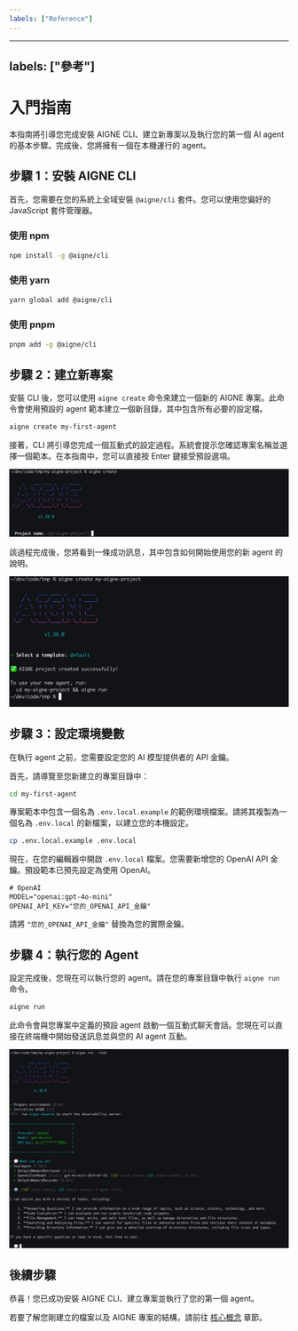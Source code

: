 ```yaml
---
labels: ["Reference"]
---
```


---
labels: ["參考"]
---

# 入門指南

本指南將引導您完成安裝 AIGNE CLI、建立新專案以及執行您的第一個 AI agent 的基本步驟。完成後，您將擁有一個在本機運行的 agent。

## 步驟 1：安裝 AIGNE CLI

首先，您需要在您的系統上全域安裝 `@aigne/cli` 套件。您可以使用您偏好的 JavaScript 套件管理器。

### 使用 npm

```bash
npm install -g @aigne/cli
```

### 使用 yarn

```bash
yarn global add @aigne/cli
```

### 使用 pnpm

```bash
pnpm add -g @aigne/cli
```

## 步驟 2：建立新專案

安裝 CLI 後，您可以使用 `aigne create` 命令來建立一個新的 AIGNE 專案。此命令會使用預設的 agent 範本建立一個新目錄，其中包含所有必要的設定檔。

```bash
aigne create my-first-agent
```

接著，CLI 將引導您完成一個互動式的設定過程。系統會提示您確認專案名稱並選擇一個範本。在本指南中，您可以直接按 Enter 鍵接受預設選項。

![互動式專案建立提示](../assets/create/create-project-interactive-project-name-prompt.png)

該過程完成後，您將看到一條成功訊息，其中包含如何開始使用您的新 agent 的說明。

![專案建立成功訊息](../assets/create/create-project-using-default-template-success-message.png)

## 步驟 3：設定環境變數

在執行 agent 之前，您需要設定您的 AI 模型提供者的 API 金鑰。

首先，請導覽至您新建立的專案目錄中：
```bash
cd my-first-agent
```

專案範本中包含一個名為 `.env.local.example` 的範例環境檔案。請將其複製為一個名為 `.env.local` 的新檔案，以建立您的本機設定。
```bash
cp .env.local.example .env.local
```

現在，在您的編輯器中開啟 `.env.local` 檔案。您需要新增您的 OpenAI API 金鑰。預設範本已預先設定為使用 OpenAI。

```shell .env.local icon=mdi:file-document-edit-outline
# OpenAI
MODEL="openai:gpt-4o-mini"
OPENAI_API_KEY="您的_OPENAI_API_金鑰"
```

請將 `"您的_OPENAI_API_金鑰"` 替換為您的實際金鑰。

## 步驟 4：執行您的 Agent

設定完成後，您現在可以執行您的 agent。請在您的專案目錄中執行 `aigne run` 命令。

```bash
aigne run
```

此命令會與您專案中定義的預設 agent 啟動一個互動式聊天會話。您現在可以直接在終端機中開始發送訊息並與您的 AI agent 互動。

![在聊天模式下執行預設 agent](../assets/run/run-default-template-project-in-chat-mode.png)

## 後續步驟

恭喜！您已成功安裝 AIGNE CLI、建立專案並執行了您的第一個 agent。

若要了解您剛建立的檔案以及 AIGNE 專案的結構，請前往 [核心概念](./core-concepts.md) 章節。